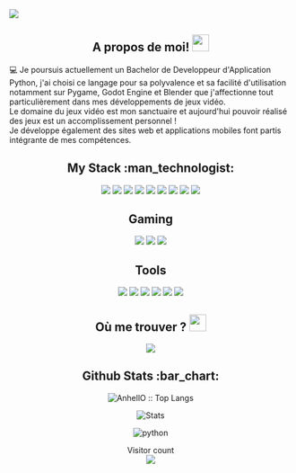 <img src="https://document-export.canva.com/Zt4yU/DAEevbZt4yU/503/thumbnail/0001.png?X-Amz-Algorithm=AWS4-HMAC-SHA256&X-Amz-Credential=AKIAQYCGKMUHWDTJW6UD%2F20210926%2Fus-east-1%2Fs3%2Faws4_request&X-Amz-Date=20210926T015002Z&X-Amz-Expires=71664&X-Amz-Signature=499dc3e6ff5b6bdded05d63ba3caf8afc0a42a2e9f991ec89037858b42cb5ce0&X-Amz-SignedHeaders=host&response-expires=Sun%2C%2026%20Sep%202021%2021%3A44%3A26%20GMT">
  

<h2 align="center"> A propos de moi! <img src="https://emojis.slackmojis.com/emojis/images/1558697023/5740/thanos.gif?1558697023" width=30px></h2>
<p>
 💻 Je poursuis actuellement un Bachelor de Developpeur d'Application Python, j'ai choisi ce langage pour sa polyvalence et sa facilité d'utilisation notamment sur Pygame, Godot  Engine et Blender que j'affectionne tout particulièrement dans mes développements de jeux vidéo.<br/>
Le domaine du jeux vidéo est mon sanctuaire et aujourd'hui pouvoir réalisé des jeux est un accomplissement personnel !<br/>
Je développe également des sites web et applications mobiles font partis intégrante de mes compétences.
</p>
   
<h2 align="center">My Stack :man_technologist:</h2>  
<p align="center">
 <img src="https://img.icons8.com/color/48/000000/html-5--v1.png"/> 
 <img src="https://img.icons8.com/color/48/000000/css3.png"/>
 <img src="https://img.icons8.com/color/48/000000/javascript--v1.png"/>
 <img src="https://img.icons8.com/color/48/000000/bootstrap.png"/>
 <img src="https://img.icons8.com/color/48/000000/react-native.png"/>
 <img src="https://img.icons8.com/color/48/000000/flutter.png"/>
 <img src="https://img.icons8.com/color/48/000000/python--v1.png"/>
 <img src="https://cdn.icon-icons.com/icons2/2107/PNG/48/file_type_kivy_icon_130489.png">
 <img src="https://cdn.icon-icons.com/icons2/2107/PNG/48/file_type_django_icon_130645.png">
</p>

<h2 align="center">Gaming</h2> 
<p align="center">
 <img src="https://img.icons8.com/fluent/48/000000/unity.png"/>
 <img src="https://img.icons8.com/color/48/000000/blender-3d.png"/>
 <img src="https://img.icons8.com/nolan/48/unreal-engine.png"/>
</p>


<h2 align="center">Tools</h2> 
<p align="center">
 <img src="https://img.icons8.com/fluent/48/000000/visual-studio-code-2019.png"/>
 <img src="https://img.icons8.com/color/48/000000/pycharm.png"/>
 <img src="https://img.icons8.com/color/48/000000/brave-web-browser.png"/>
 <img src="https://img.icons8.com/color/48/000000/windows-10.png"/>
 <img src="https://img.icons8.com/color/48/000000/ubuntu--v1.png"/>
 <img src="https://img.icons8.com/color/48/000000/adobe-xd--v1.png"/>
</p>  

<h2 align="center">Où me trouver ? <img src="https://emojis.slackmojis.com/emojis/images/1558697023/5740/thanos.gif?1558697023" width=30px></h2>
 
<p align="center">
 <a href="www.linkedin.com/in/thanos974"><img src="https://img.icons8.com/color/48/000000/linkedin.png"/></a>
</p> 

<h2 align="center">Github Stats :bar_chart:</h2>
   
<p align="center"><img src="https://github-readme-stats.vercel.app/api/top-langs/?username=Thanos974&langs_count=10&theme=tokyonight&layout=compact" alt="AnhellO :: Top Langs" /></p>
   
<p align="center">
<img align="center" alt="Stats" src="https://github-readme-stats.vercel.app/api?username=Thanos974&show_icons=true&theme=dark&hide=issues&hide_border=true&hide_title=true&count_private=true" >
</p>
   
<!-- <p align="center"><img src="https://thumbs.gfycat.com/GoodnaturedFondGaur-size_restricted.gif" alt="Synthwave" height="300" width="500"></p> -->

<div align="center">
 <img src="https://c.tenor.com/_7r8RXryt3QAAAAC/python-powered.gif" alt="python">
</div>    

<p align="center"> 
  Visitor count<br>
  <img src="https://profile-counter.glitch.me/Thanos974/count.svg" />
</p>


